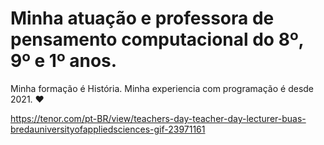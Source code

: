 # Minha atuação e professora de pensamento computacional do 8º, 9º e 1º anos.
Minha formação é História.
Minha experiencia com programação é desde 2021.
♥️

https://tenor.com/pt-BR/view/teachers-day-teacher-day-lecturer-buas-bredauniversityofappliedsciences-gif-23971161
